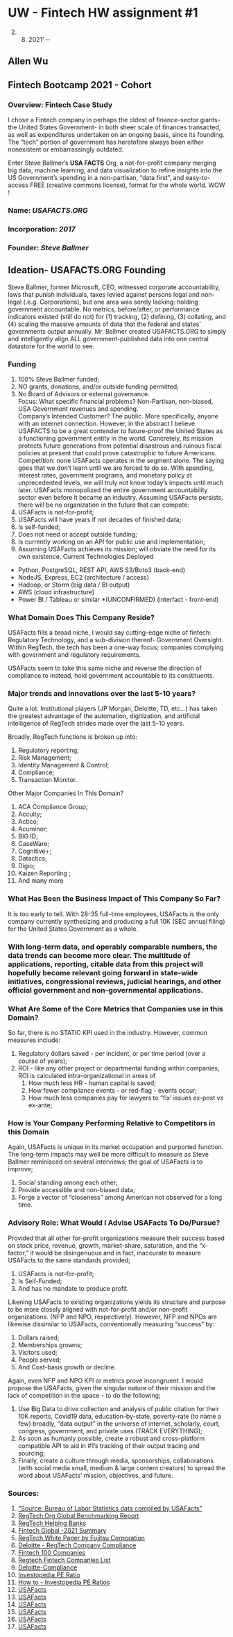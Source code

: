 # UW - Fintech HW assignment #1
02. 08. 2021’ 
─
## Allen Wu
Fintech Bootcamp 
2021 - Cohort 
---



### Overview: Fintech Case Study 
I chose a Fintech company in perhaps the oldest of finance-sector giants- the United States Government- in both sheer scale of finances transacted, as well as expenditures undertaken on an ongoing basis, since its founding.  The “tech” portion of government has heretofore always been either nonexistent or embarrassingly outdated. 


Enter Steve Ballmer’s **USA FACTS** Org, a not-for-profit company merging big data, machine learning, and data visualization to refine insights into the US Government’s spending in a non-partisan, “data first”, and easy-to-access FREE (creative commons license), format for the whole world.  WOW ! 
### Name:                 ***USAFACTS.ORG***
### Incorporation:         ***2017***
### Founder:                ***Steve Ballmer*** 

## Ideation- USAFACTS.ORG Founding
Steve Ballmer, former Microsoft, CEO, witnessed corporate accountability, laws that punish individuals, taxes levied against persons legal and non-legal (.e.g. Corporations), but one area was sorely lacking: holding government accountable.  No metrics, before/after, or performance indicators existed (still do not) for (1) tracking, (2) defining, (3) collating, and (4) scaling the massive amounts of data that the federal and states’ governments output annually. 
Mr. Ballmer created USAFACTS.ORG to simply and intelligently align ALL government-published data into one central datastore for the world to see. 

### Funding

1. 100% Steve Ballmer funded; 
2. NO grants, donations, and/or outside funding permitted; 
3. No Board of Advisors or external governance.  
Focus: What specific financial problems? 
Non-Partisan, non-biased, USA Government revenues and spending.  
Company’s Intended Customer?
The public. More specifically, anyone with an internet connection. However, in the abstract I believe USAFACTS to be a great contender to future-proof the United States as a functioning government entity in the world.  Concretely, its mission protects future generations from potential disastrous and ruinous fiscal policies at present that could prove catastrophic to future Americans.  
Competition: none
USAFacts operates in the segment alone. The saying goes that we don’t learn until we are forced to do so. With spending, interest rates, government programs, and monetary policy at unprecedented levels, we will truly not know today’s impacts until much later. 
USAFacts monopolized the entire government accountability sector even before it became an industry.  Assuming USAFacts persists, there will be no organization in the future that can compete: 
1. USAFacts is not-for-profit; 
2. USAFacts will have years if not decades of finished data; 
3. Is self-funded; 
4. Does not need or accept outside funding;
5. Is currently working on an API for public use and implementation;
6. Assuming USAFacts achieves its mission; will obviate the need for its own existence.
Current Technologies Deployed

* Python, PostgreSQL, REST API, AWS S3/Boto3                 (back-end) 
* NodeJS, Express, EC2                                                (architecture / access) 
* Hadoop, or Storm                                                (big data / BI output) 
* AWS                                                                 (cloud infrastructure) 
* Power BI / Tableau  or similar *(UNCONFIRMED)                 (interfact - front-end) 


### What Domain Does This Company Reside?
USAFacts fills a broad niche, I would say cutting-edge niche of fintech: Regulatory Technology, and a sub-division thereof- Government Oversight. Within RegTech, the tech has been a one-way focus; companies complying with government and regulatory requirements. 

USAFacts seem to take this same niche and reverse the direction of compliance to instead, hold government accountable to its constituents. 


### Major trends and innovations over the last 5-10 years?
Quite a lot. Institutional players (JP Morgan, Deloitte, TD, etc…) has taken the greatest advantage of the automation, digitization, and artificial intelligence of RegTech strides made over the last 5-10 years. 

Broadly, RegTech functions is broken up into: 
1. Regulatory reporting; 
2. Risk Management; 
3. Identity Management & Control; 
4. Compliance; 
5. Transaction Monitor. 


Other Major Companies In This Domain? 
1. ACA Compliance Group; 
2. Accuity; 
3. Actico; 
4. Acuminor; 
5. BIG ID; 
6. CaseWare; 
7. Cognitive+; 
8. Datactics; 
9. Digio; 
10. Kaizen Reporting ; 
11. And many more 


### What Has Been the Business Impact of This Company So Far?
It is too early to tell. With 28-35 full-time employees, USAFacts is the only company currently synthesizing and producing a full 10K (SEC annual filing) for the United States Government as a whole. 

### With long-term data, and operably comparable numbers, the data trends can become more clear.  The multitude of applications, reporting, citable data from this project will hopefully become relevant going forward in state-wide initiatives, congressional reviews, judicial hearings, and other official government and non-governmental applications. 


### What Are Some of the Core Metrics that Companies use in this Domain?
So far, there is no STATIC KPI used in the industry.  However, common measures include: 
1. Regulatory dollars saved - per incident, or per time period (over a course of years); 
2. ROI - like any other project or departmental funding within companies, ROI is calculated intra-organizational in areas of
   1. How much less HR - human capital is saved; 
   2. How fewer compliance events - or red-flag - events occur; 
   3. How much less companies pay for lawyers to “fix’ issues ex-post vs ex-ante; 


### How is Your Company Performing Relative to Competitors in this Domain
Again, USAFacts is unique in its market occupation and purported function. The long-term impacts may well be more difficult to measure as Steve Ballmer reminisced on several interviews; the goal of USAFacts is to improve; 
   1. Social standing among each other; 
   2. Provide accessible and non-biased data; 
   3. Forge a vector of “closeness” among American not observed for a long time.


### Advisory Role: What Would I Advise USAFacts To Do/Pursue?
Provided that all other for-profit organizations measure their success based on stock price, revenue, growth, market-share, saturation, and the “x-factor,” it would be disingenuous and in fact, inaccurate to measure USAFacts to the same standards provided; 
   1. USAFacts is not-for-profit; 
   2. Is Self-Funded; 
   3. And has no mandate to produce profit.


Likening USAFacts to existing organizations yields its structure and purpose to be more closely aligned with not-for-profit and/or non-profit organizations. (NFP and NPO, respectively). However, NFP and NPOs are likewise dissimilar to USAFacts, conventionally measuring “success” by: 
   1. Dollars raised; 
   2. Memberships growns; 
   3. Visitors used; 
   4. People served; 
   5. And Cost-basis growth or decline. 


Again, even NFP and NPO KPI or metrics prove incongruent.  I would propose the USAFacts, given the singular nature of their mission and the lack of competition in the space - to do the following; 
   1. Use Big Data to drive collection and analysis of public citation for their 10K reports, Covid19 data, education-by-state, poverty-rate (to name a few) broadly, “data output” in the universe of internet, scholarly, court, congress, government, and private uses (TRACK EVERYTHING); 
   2. As soon as humanly possible, create a robust and cross-platform compatible API to aid in #1’s tracking of their output tracing and sourcing; 
   3. Finally, create a culture through media, sponsorships, collaborations (with social media small, medium & large content creators) to spread the word about USAFacts’ mission, objectives, and future. 






### Sources: 
   1. [“Source: Bureau of Labor Statistics data compiled by USAFacts”](usafacts.org)
   2. [RegTech.Org Global Benchmarking Report](https://regtech.org.au/resources/Documents/2019-ccaf-global-regtech-benchmarking-report.pdf)
   3. [RegTech Helping Banks](https://clausematch.com/media/regtech-helping-banks)
   4. [Fintech Global -2021 Summary](https://fintech.global/regtech100/wp-content/uploads/2020/12/RegTech100-Summary-2021.pdf)
   5. [RegTech White Paper by Fujitsu Corporation](https://www.fujitsu.com/uk/imagesgig5/6887-RegTech-White-Paper-SCREEN-v1.2.pdf)
   6. [Deloitte - RegTech Company Compliance](https://www2.deloitte.com/lu/en/pages/technology/articles/regtech-companies-compliance.html)
   7. [Fintech 100 Companies](https://fintech.global/regtech100/)
   8. [Regtech Fintech Companies List](https://builtin.com/fintech/regtech-companies)
   9. [Deloitte-Compliance](https://www2.deloitte.com/lu/en/pages/technology/articles/regtech-companies-compliance.html)
   10. [Investopedia PE Ratio](https://www.investopedia.com/terms/p/price-earningsratio.asp)
   11. [How to - Investopedia PE Ratios](https://www.investopedia.com/ask/answers/070314/how-do-i-calculate-pe-ratio-company.asp)
   12. [USAFacts](https://usafacts.org/press-releases/)
   13. [USAFacts](https://usafacts.org/about-usafacts/)
   14. [USAFacts](https://usafacts.org/faq/)
   15. [USAFacts](https://usafacts.org/data-sources/)
   16. [USAFacts](https://en.wikipedia.org/wiki/USAFacts)
   17. [USAFacts](https://www.linkedin.chttps://www.geekwire.com/2017/full-interview-steve-ballmer-discusses-usafacts-new-10-k-government/om/company/usafacts)
